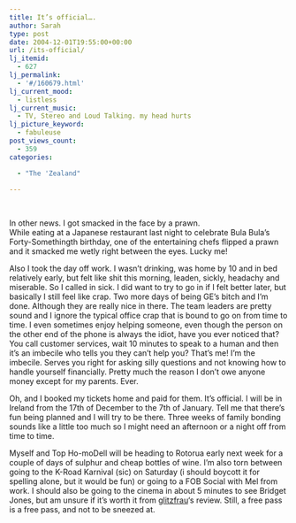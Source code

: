 ```yaml
---
title: It’s official….
author: Sarah
type: post
date: 2004-12-01T19:55:00+00:00
url: /its-official/
lj_itemid:
  - 627
lj_permalink:
  - '#/160679.html'
lj_current_mood:
  - listless
lj_current_music:
  - TV, Stereo and Loud Talking. my head hurts
lj_picture_keyword:
  - fabuleuse
post_views_count:
  - 359
categories:

  - "The 'Zealand"

---
```

<center>
  </p> 
  
 
  
  <p>
    &nbsp;
  </p>
  
  <p>
    </center>In other news. I got smacked in the face by a prawn.<br /> While eating at a Japanese restaurant last night to celebrate Bula Bula&#8217;s Forty-Somethingth birthday, one of the entertaining chefs flipped a prawn and it smacked me wetly right between the eyes. Lucky me!
  </p>
  
  <p>
    Also I took the day off work. I wasn&#8217;t drinking, was home by 10 and in bed relatively early, but felt like shit this morning, leaden, sickly, headachy and miserable. So I called in sick. I did want to try to go in if I felt better later, but basically I still feel like crap. Two more days of being GE&#8217;s bitch and I&#8217;m done. Although they are really nice in there. The team leaders are pretty sound and I ignore the typical office crap that is bound to go on from time to time. I even sometimes enjoy helping someone, even though the person on the other end of the phone is always the idiot, have you ever noticed that? You call customer services, wait 10 minutes to speak to a human and then it&#8217;s an imbecile who tells you they can&#8217;t help you? That&#8217;s me! I&#8217;m the imbecile. Serves you right for asking silly questions and not knowing how to handle yourself financially. Pretty much the reason I don&#8217;t owe anyone money except for my parents. Ever.
  </p>
  
  <p>
    Oh, and I booked my tickets home and paid for them. It&#8217;s official. I will be in Ireland from the 17th of December to the 7th of January. Tell me that there&#8217;s fun being planned and I will try to be there. Three weeks of family bonding sounds like a little too much so I might need an afternoon or a night off from time to time.
  </p>
  
  <p>
    Myself and Top Ho-moDell will be heading to Rotorua early next week for a couple of days of sulphur and cheap bottles of wine. I&#8217;m also torn between going to the K-Road Karnival (sic) on Saturday (i should boycott it for spelling alone, but it would be fun) or going to a FOB Social with Mel from work. I should also be going to the cinema in about 5 minutes to see Bridget Jones, but am unsure if it&#8217;s worth it from <a class="lj-user" href="http://glitzfrau.livejournal.com/">glitzfrau</a>&#8216;s review. Still, a free pass is a free pass, and not to be sneezed at.
  </p>